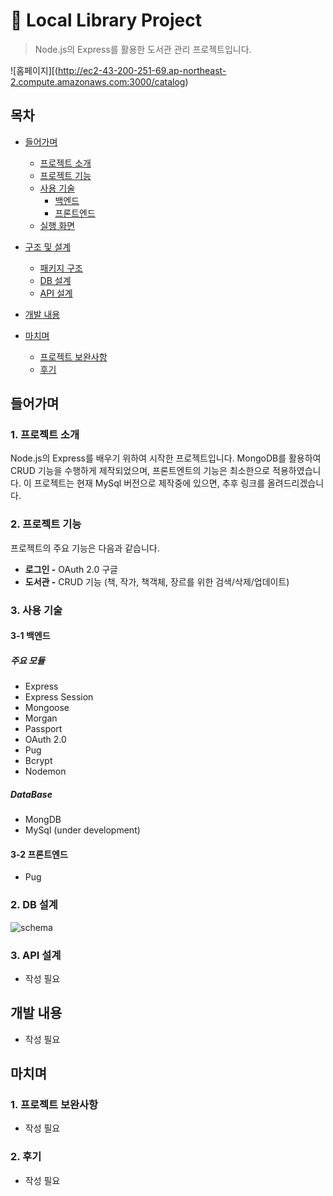 # :paperclip: Local Library Project
> Node.js의 Express를 활용한 도서관 관리 프로젝트입니다.

![홈페이지][(http://ec2-43-200-251-69.ap-northeast-2.compute.amazonaws.com:3000/catalog)

## 목차
- [들어가며](#들어가며)
  - [프로젝트 소개](#1-프로젝트-소개)    
  - [프로젝트 기능](#2-프로젝트-기능)    
  - [사용 기술](#3-사용-기술)   
     - [백엔드](#3-1-백엔드)
     - [프론트엔드](#3-2-프론트엔드)
  - [실행 화면](#4-실행-화면)   


- [구조 및 설계](#구조-및-설계)
  - [패키지 구조](#1-패키지-구조)
  - [DB 설계](#2-db-설계)
  - [API 설계](#3-api-설계)

- [개발 내용](#개발-내용)

- [마치며](#마치며)
  - [프로젝트 보완사항](#1-프로젝트-보완사항)
  - [후기](#2-후기)

## 들어가며
### 1. 프로젝트 소개

Node.js의 Express를 배우기 위하여 시작한 프로젝트입니다. MongoDB를 활용하여 CRUD 기능을 수행하게 제작되었으며, 프론트엔트의 기능은 최소한으로 적용하였습니다. 이 프로젝트는 현재 MySql 버전으로 제작중에 있으면, 추후 링크를 올려드리겠습니다.

### 2. 프로젝트 기능

프로젝트의 주요 기능은 다음과 같습니다.
- **로그인 -** OAuth 2.0 구글
- **도서관 -** CRUD 기능 (책, 작가, 책객체, 장르를 위한 검색/삭제/업데이트)

### 3. 사용 기술

#### 3-1 백엔드

##### 주요 모듈
- Express
- Express Session
- Mongoose
- Morgan
- Passport
- OAuth 2.0
- Pug
- Bcrypt
- Nodemon

##### DataBase
- MongDB
- MySql (under development)

#### 3-2 프론트엔드
- Pug
   
     
### 2. DB 설계
![schema](https://user-images.githubusercontent.com/108340024/189528419-19347a6e-c118-4fa8-94f1-38a1a2d74203.png)


### 3. API 설계
 - 작성 필요 
 

## 개발 내용
 - 작성 필요 


## 마치며   
### 1. 프로젝트 보완사항   
 - 작성 필요 



### 2. 후기  
 - 작성 필요 


